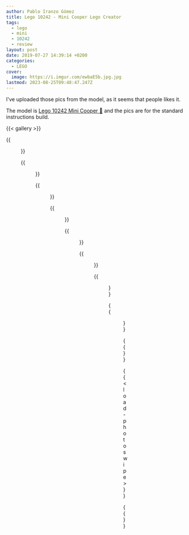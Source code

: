 ```yaml
---
author: Pablo Iranzo Gómez
title: Lego 10242 - Mini Cooper Lego Creator
tags:
  - lego
  - mini
  - 10242
  - review
layout: post
date: 2019-07-27 14:39:14 +0200
categories:
  - LEGO
cover:
  image: https://i.imgur.com/ewbaE5b.jpg.jpg
lastmod: 2023-08-25T09:48:47.247Z
---
```


I've uploaded those pics from the model, as it seems that people likes it.

The model is [Lego 10242 Mini Cooper 🛒](https://www.amazon.es/dp/B00M0ETSWU?tag=redken-21)
and the pics are for the standard instructions build.

{{< gallery >}}

{{<figure src="https://i.imgur.com/ewbaE5bt.jpg" link="https://i.imgur.com/ewbaE5b.jpg.jpg" alt="Side view" >}}

{{<figure src="https://i.imgur.com/ndvDhi4t.jpg" link="https://i.imgur.com/ndvDhi4.jpg.jpg" alt="Aerial view" >}}

{{<figure src="https://i.imgur.com/ocHIcX3t.jpg" link="https://i.imgur.com/ocHIcX3.jpg.jpg" alt="Motor view" >}}

{{<figure src="https://i.imgur.com/nkJ37xkt.jpg" link="https://i.imgur.com/nkJ37xk.jpg.jpg" alt="Trunk with replacement wheel area open" >}}

{{<figure src="https://i.imgur.com/RN3zp86t.jpg" link="https://i.imgur.com/RN3zp86.jpg.jpg" alt="Trunk with picnic kit" >}}

{{<figure src="https://i.imgur.com/WZ5VIk8t.jpg" link="https://i.imgur.com/WZ5VIk8.jpg.jpg" alt="Picnic kit" >}}

{{<figure src="https://i.imgur.com/s0t0PPbt.jpg" link="https://i.imgur.com/s0t0PPb.jpg.jpg" alt="Steering wheel" >}}

{{<figure src="https://i.imgur.com/XS8MGtvt.jpg" link="https://i.imgur.com/XS8MGtv.jpg.jpg" alt="Front seat moving to access rear seats" >}}

{{</gallery>}}

{{< load-photoswipe >}}

{{<enjoy>}}
